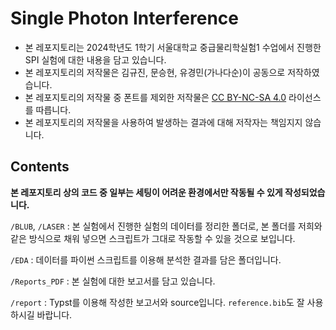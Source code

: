 # Single Photon Interference
- 본 레포지토리는 2024학년도 1학기 서울대학교 중급물리학실험1 수업에서 진행한 SPI 실험에 대한 내용을 담고 있습니다.
- 본 레포지토리의 저작물은 김규진, 문승현, 유경민(가나다순)이 공동으로 저작하였습니다.
- 본 레포지토리의 저작물 중 폰트를 제외한 저작물은 [CC BY-NC-SA 4.0](https://creativecommons.org/licenses/by-nc-sa/4.0/) 라이선스를 따릅니다.
- 본 레포지토리의 저작물을 사용하여 발생하는 결과에 대해 저작자는 책임지지 않습니다.

## Contents

**본 레포지토리 상의 코드 중 일부는 세팅이 어려운 환경에서만 작동될 수 있게 작성되었습니다.**

`/BLUB`, `/LASER` : 본 실험에서 진행한 실험의 데이터를 정리한 폴더로, 본 폴더를 저희와 같은 방식으로 채워 넣으면 스크립트가 그대로 작동할 수 있을 것으로 보입니다.

`/EDA` : 데이터를 파이썬 스크립트를 이용해 분석한 결과를 담은 폴더입니다.

`/Reports_PDF` : 본 실험에 대한 보고서를 담고 있습니다.

`/report` : Typst를 이용해 작성한 보고서와 source입니다. `reference.bib`도 잘 사용하시길 바랍니다.